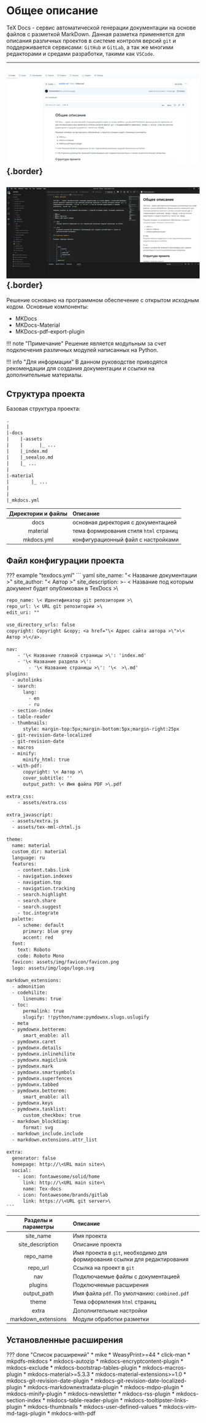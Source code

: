 # Общее описание

TeX Docs - сервис автоматической генерации документации на основе файлов с разметкой MarkDown. Данная разметка применяется для описания различных проектов в системе контроля версий `git` и поддерживается сервисами: `GitHub` и `GitLab`, а так же многими редакторами и средами разработки, такими как `VSCode`.

---
![GitHub](images/github.PNG){.border}
---
![VSCode](images/vscode.PNG){.border}
---

Решение основано на программном обеспечение с открытом исходным кодом. Основные компоненты:

* MKDocs
* MKDocs-Material
* MKDocs-pdf-export-plugin

!!! note "Примечание"
    Решение является модульным за счет подключения различных модулей написанных на Python.

!!! info "Для информации"
    В данном руководстве приводятся рекомендации для создания документации и ссылки на дополнительные материалы. 

## Структура проекта

Базовая структура проекта:

    .
    |
    |-docs
    |    |-assets
    |    |      |_ ...  
    |    |_index.md
    |    |_seealso.md
    |    |_ ...
    |
    |-material
    |        |_ ...
    |
    |
    |_mkdocs.yml

| Директории и файлы       | Описание                                |
|:------------------------:|:----------------------------------------|
| docs                     | основная директория с документацией     |
| material                 | тема формирования стиля `html` страниц  |
| mkdocs.yml               | конфигурационный файл с настройками     |

## Файл конфигурации проекта  

??? example "texdocs.yml"
    ``` yaml
    site_name: "\< Название документации >\"
    site_author: "\< Автор >\"
    site_description: >-
      \< Название под которым документ будет опубликован в TexDocs >\
    
    repo_name: \< Идентификатор git репозитории >\
    repo_url: \< URL git репозитории >\
    edit_uri: ""
    
    use_directory_urls: false
    copyright: Copyright &copy; <a href="\< Адрес сайта автора >\">\< Автор >\</a>.
    
    nav:
        - '\< Название главной страницы >\': 'index.md'
        - '\< Название раздела >\':
            - '\< Название страницы >\': '\<  >\.md'
    plugins:
      - autolinks
      - search:
          lang:
            - en
            - ru
      - section-index
      - table-reader
      - thumbnails:
          style: margin-top:5px;margin-bottom:5px;margin-right:25px  
      - git-revision-date-localized
      - git-revision-date
      - macros
      - minify:
          minify_html: true
      - with-pdf:
          copyright: \< Автор >\
          cover_subtitle: ''
          output_path: \< Имя файла PDF >\.pdf
    
    extra_css:
        - assets/extra.css
    
    extra_javascript:
      - assets/extra.js
      - assets/tex-mml-chtml.js
    
    theme:
      name: material
      custom_dir: material
      language: ru
      features:
        - content.tabs.link
        - navigation.indexes
        - navigation.top
        - navigation.tracking
        - search.highlight
        - search.share
        - search.suggest
        - toc.integrate
      palette:
        - scheme: default
          primary: blue grey
          accent: red
      font:
        text: Roboto
        code: Roboto Mono
      favicon: assets/img/favicon/favicon.png
      logo: assets/img/logo/logo.svg
    
    markdown_extensions:
      - admonition
      - codehilite:
          linenums: true
      - toc:
          permalink: true
          slugify: !!python/name:pymdownx.slugs.uslugify
      - meta
      - pymdownx.betterem:
          smart_enable: all
      - pymdownx.caret
      - pymdownx.details
      - pymdownx.inlinehilite
      - pymdownx.magiclink
      - pymdownx.mark
      - pymdownx.smartsymbols
      - pymdownx.superfences
      - pymdownx.tabbed
      - pymdownx.betterem:
          smart_enable: all
      - pymdownx.keys
      - pymdownx.tasklist:
          custom_checkbox: true
      - markdown_blockdiag:
          format: svg
      - markdown_include.include
      - markdown.extensions.attr_list 
    
    extra:
      generator: false
      homepage: http://\<URL main site>\
      social:
        - icon: fontawesome/solid/home
          link: http://\<URL main site>\
          name: Tex-docs
        - icon: fontawesome/brands/gitlab
          link: https://\<URL git server>\
    ```

| Разделы и параметры      | Описание                                                                    |
|:------------------------:|:----------------------------------------------------------------------------|
| site_name                | Имя проекта                                                                 |
| site_description         | Описание проекта                                                            |
| repo_name                | Имя проекта в `git`, необходимо для формирования ссылки для редактирования  |
| repo_url                 | Ссылка на проект в `git`                                                    |
| nav                      | Подключаемые файлы с документацией                                          |
| plugins                  | Подключяемые расширения                                                     |
| output_path              | Имя файла `pdf`. По умолчанию: `combined.pdf`                               |
| theme                    | Тема оформления `html` страниц                                              |
| extra                    | Дополнительные настройки                                                    |
| markdown_extensions      | Модули обработки разметки                                                   |

## Установленные расширения

??? done "Список расширений"
    * mike
    * WeasyPrint>=44
    * click-man
    * mkpdfs-mkdocs
    * mkdocs-autozip
    * mkdocs-encryptcontent-plugin
    * mkdocs-exclude
    * mkdocs-bootstrap-tables-plugin
    * mkdocs-macros-plugin
    * mkdocs-material>=5.3.3
    * mkdocs-material-extensions>=1.0
    * mkdocs-git-revision-date-plugin
    * mkdocs-git-revision-date-localized-plugin
    * mkdocs-markdownextradata-plugin
    * mkdocs-mdpo-plugin
    * mkdocs-minify-plugin
    * mkdocs-newsletter
    * mkdocs-rss-plugin
    * mkdocs-section-index
    * mkdocs-table-reader-plugin
    * mkdocs-tooltipster-links-plugin
    * mkdocs-thumbnails
    * mkdocs-user-defined-values
    * mkdocs-vim-md-tags-plugin
    * mkdocs-with-pdf
